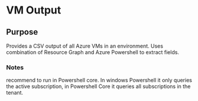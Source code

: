 # VM Output

## Purpose
Provides a CSV output of all Azure VMs in an environment. Uses combination of Resource Graph and Azure Powershell to extract fields.

### Notes
recommend to run in Powershell core. In windows Powershell it only queries the active subscription, in Powershell Core it queries all subscriptions in the tenant.